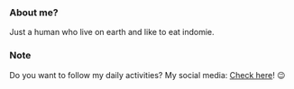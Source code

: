 ### About me?

Just a human who live on earth and like to eat indomie.

### Note
Do you want to follow my daily activities? My social media: [Check here](https://suryapratama.bio.link)! 😉

<!---
SuryaPtm/SuryaPtm is a ✨ special ✨ repository because its `README.md` (this file) appears on your GitHub profile.
You can click the Preview link to take a look at your changes.
--->
